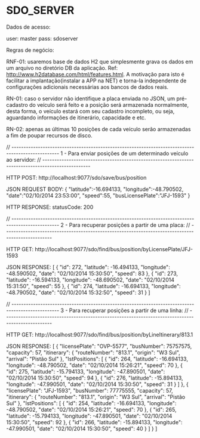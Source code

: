 SDO_SERVER
==========

Dados de acesso:

user: master
pass: sdoserver

Regras de negócio:

RNF-01: usaremos base de dados H2 que simplesmente grava os dados em um arquivo no diretório 
        DB da aplicação. Ref: http://www.h2database.com/html/features.html.
        A motivação para isto é facilitar a implantação(instalar a APP na NET) e torna-la 
        independente de configurações adicionais necessárias aos bancos de dados reais.

RN-01: caso o servidor não identifique a placa enviada no JSON, um pré-cadastro do veículo 
       será feito e a posição será armazenada normalmente, desta forma, o veículo estará 
       com seu cadastro incompleto, ou seja, aguardando informações de itinerário, capacidade e etc. 

RN-02: apenas as últimas 10 posições de cada veículo serão armazenadas a fim de poupar 
       recursos de disco. 



// --------------------------------------------------------------------------------------------------
1 - Para enviar posições de um determinado veículo ao servidor:
// --------------------------------------------------------------------------------------------------

HTTP POST:  http://localhost:9077/sdo/save/bus/position

JSON REQUEST BODY:
{
"latitude":-16.694133,
"longitude":-48.790502,
"date":"02/10/2014 23:53:00",
"speed":55,
"busLicensePlate":"JFJ-1593"
}

HTTP RESPONSE: statusCode: 200


// --------------------------------------------------------------------------------------------------
2 - Para recuperar posições a partir de uma placa:
// --------------------------------------------------------------------------------------------------

HTTP GET:  http://localhost:9077/sdo/find/bus/position/byLicensePlate/JFJ-1593
    
JSON RESPONSE:
[
  {
    "id": 272,
    "latitude": -16.494133,
    "longitude": -48.590502,
    "date": "02/10/2014 15:30:50",
    "speed": 83
  },
  {
    "id": 273,
    "latitude": -16.594133,
    "longitude": -48.690502,
    "date": "02/10/2014 15:31:50",
    "speed": 55
  },
  {
    "id": 274,
    "latitude": -16.694133,
    "longitude": -48.790502,
    "date": "02/10/2014 15:32:50",
    "speed": 31
  }
]


// --------------------------------------------------------------------------------------------------
3 - Para recuperar posições a partir de uma linha:
// --------------------------------------------------------------------------------------------------

HTTP GET:  http://localhost:9077/sdo/find/bus/position/byLineItinerary/813.1
    
JSON RESPONSE:
[
  {
    "licensePlate": "OVP-5577",
    "busNumber": 75757575,
    "capacity": 57,
    "itinerary": {
      "routeNumber": "813.1",
      "origin": "W3 Sul",
      "arrival": "Pistão Sul"
    },
    "lstPositions": [
      {
        "id": 264,
        "latitude": -16.694133,
        "longitude": -48.790502,
        "date": "02/10/2014 15:26:21",
        "speed": 70
      },
      {
        "id": 275,
        "latitude": -15.794133,
        "longitude": -47.890501,
        "date": "02/10/2014 15:30:50",
        "speed": 94
      },
      {
        "id": 276,
        "latitude": -15.894133,
        "longitude": -47.990501,
        "date": "02/10/2014 15:30:50",
        "speed": 31
      }
    ]
  },
  {
    "licensePlate": "JFJ-1593",
    "busNumber": 77775555,
    "capacity": 57,
    "itinerary": {
      "routeNumber": "813.1",
      "origin": "W3 Sul",
      "arrival": "Pistão Sul"
    },
    "lstPositions": [
      {
        "id": 254,
        "latitude": -16.694133,
        "longitude": -48.790502,
        "date": "02/10/2014 15:26:21",
        "speed": 70
      },
      {
        "id": 265,
        "latitude": -15.794133,
        "longitude": -47.890501,
        "date": "02/10/2014 15:30:50",
        "speed": 92
      },
      {
        "id": 266,
        "latitude": -15.894133,
        "longitude": -47.990501,
        "date": "02/10/2014 15:30:50",
        "speed": 40
      }
    ]
  }
]